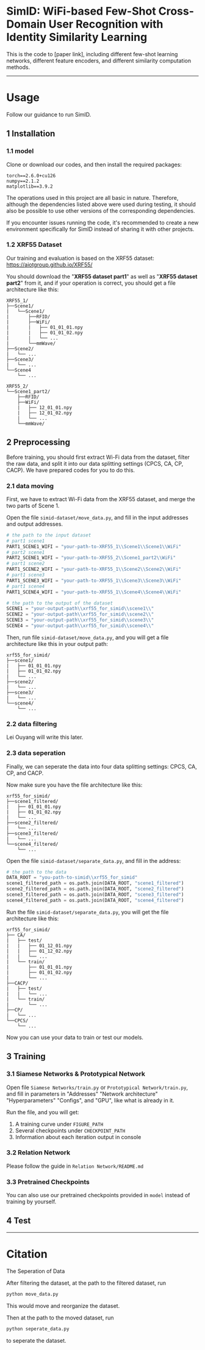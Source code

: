 # SimID: WiFi-based Few-Shot Cross-Domain User Recognition with Identity Similarity Learning

This is the code to [paper link], including different few-shot learning networks, different feature encoders, and different similarity computation methods.

---

# Usage

Follow our guidance to run SimID.


## 1 Installation

### 1.1 model

Clone or download our codes, and then install the required packages:

~~~
torch==2.6.0+cu126
numpy==2.1.2
matplotlib==3.9.2
~~~

The operations used in this project are all basic in nature. Therefore, although the dependencies listed above were used during testing, it should also be possible to use other versions of the corresponding dependencies.

If you encounter issues running the code, it's recommended to create a new environment specifically for SimID instead of sharing it with other projects. 

### 1.2 XRF55 Dataset

Our training and evaluation is based on the XRF55 dataset: https://aiotgroup.github.io/XRF55/

You should download the "**XRF55 dataset part1**" as well as "**XRF55 dataset part2**" from it, and if your operation is correct, you should get a file architecture like this:

~~~
XRF55_1/
├──Scene1/
|   └──Scene1/
|       ├──RFID/
|       ├──WiFi/
|       |   ├── 01_01_01.npy
|       |   ├── 01_01_02.npy
|       |   └── ...
|       └──mmWave/
├──Scene2/
|   └── ...
├──Scene3/
|   └── ...
└──Scene4
    └── ...

XRF55_2/
└──Scene1_part2/
    ├──RFID/
    ├──WiFi/
    |   ├── 12_01_01.npy
    |   ├── 12_01_02.npy
    |   └── ...
    └──mmWave/
~~~

## 2 Preprocessing

Before training, you should first extract Wi-Fi data from the dataset, filter the raw data, and split it into our data splitting settings (CPCS, CA, CP, CACP). We have prepared codes for you to do this.

### 2.1 data moving

First, we have to extract Wi-Fi data from the XRF55 dataset, and merge the two parts of Scene 1.

Open the file `simid-dataset/move_data.py`, and fill in the input addresses and output addresses. 


~~~python
# the path to the input dataset
# part1 scene1
PART1_SCENE1_WIFI = "your-path-to-XRF55_1\\Scene1\\Scene1\\WiFi"
# part2 scene1
PART2_SCENE1_WIFI = "your-path-to-XRF55_2\\Scene1_part2\\WiFi"
# part1 scene2
PART1_SCENE2_WIFI = "your-path-to-XRF55_1\\Scene2\\Scene2\\WiFi"
# part1 scene3
PART1_SCENE3_WIFI = "your-path-to-XRF55_1\\Scene3\\Scene3\\WiFi"
# part1 scene4
PART1_SCENE4_WIFI = "your-path-to-XRF55_1\\Scene4\\Scene4\\WiFi"

# the path to the output of the dataset
SCENE1 = "your-output-path\\xrf55_for_simid\\scene1\\"
SCENE2 = "your-output-path\\xrf55_for_simid\\scene2\\"
SCENE3 = "your-output-path\\xrf55_for_simid\\scene3\\"
SCENE4 = "your-output-path\\xrf55_for_simid\\scene4\\"
~~~

Then, run file `simid-dataset/move_data.py`, and you will get a file architecture like this in your output path:

~~~
xrf55_for_simid/
├──scene1/
|   ├── 01_01_01.npy
|   ├── 01_01_02.npy
|   └── ...
├──scene2/
|   └── ...
├──scene3/
|   └── ...
└──scene4/
    └── ...
~~~

### 2.2 data filtering

Lei Ouyang will write this later.

### 2.3 data seperation

Finally, we can seperate the data into four data splitting settings: CPCS, CA, CP, and CACP.

Now make sure you have the file architecture like this:

~~~
xrf55_for_simid/
├──scene1_filtered/
|   ├── 01_01_01.npy
|   ├── 01_01_02.npy
|   └── ...
├──scene2_filtered/
|   └── ...
├──scene3_filtered/
|   └── ...
└──scene4_filtered/
    └── ...
~~~

Open the file `simid-dataset/separate_data.py`, and fill in the address:

~~~python
# the path to the data
DATA_ROOT = "you-path-to-simid\\xrf55_for_simid"
scene1_filtered_path = os.path.join(DATA_ROOT, "scene1_filtered")
scene2_filtered_path = os.path.join(DATA_ROOT, "scene2_filtered")
scene3_filtered_path = os.path.join(DATA_ROOT, "scene3_filtered")
scene4_filtered_path = os.path.join(DATA_ROOT, "scene4_filtered")
~~~

Run the file `simid-dataset/separate_data.py`, you will get the file architecture like this:

~~~
xrf55_for_simid/
├── CA/
|   ├── test/
|   |   ├── 01_12_01.npy
|   |   ├── 01_12_02.npy
|   |   └── ...
|   └── train/
|       ├── 01_01_01.npy
|       ├── 01_01_02.npy
|       └── ...  
├──CACP/
|   ├── test/
|   |   └── ...  
|   └── train/
|       └── ...  
├──CP/
|   └── ...
└──CPCS/
    └── ...
~~~

Now you can use your data to train or test our models.

## 3 Training

### 3.1 Siamese Networks & Prototypical Network

Open file `Siamese Networks/train.py` or `Prototypical Network/train.py`, and fill in parameters in "Addresses" "Network architecture" "Hyperparameters" "Configs", and "GPU", like what is already in it.

Run the file, and you will get:

1. A training curve under `FIGURE_PATH`
2. Several checkpoints under `CHECKPOINT_PATH`
3. Information about each iteration output in console

### 3.2 Relation Network

Please follow the guide in `Relation Network/README.md`

### 3.3 Pretrained Checkpoints

You can also use our pretrained checkpoints provided in `model` instead of training by yourself.

## 4 Test

---

# Citation

The Seperation of Data

After filtering the dataset, at the path to the filtered dataset, run

~~~bash
python move_data.py
~~~

This would move and reorganize the dataset.

Then at the path to the moved dataset, run

~~~bash
python seperate_data.py
~~~

to seperate the dataset.